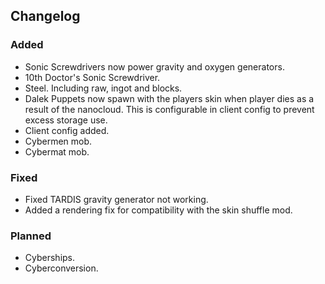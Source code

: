 ## Changelog

### Added
- Sonic Screwdrivers now power gravity and oxygen generators.
- 10th Doctor's Sonic Screwdriver.
- Steel. Including raw, ingot and blocks.
- Dalek Puppets now spawn with the players skin when player dies as a result of the nanocloud. This is configurable in client config to prevent excess storage use.
- Client config added.
- Cybermen mob.
- Cybermat mob.

### Fixed
- Fixed TARDIS gravity generator not working.
- Added a rendering fix for compatibility with the skin shuffle mod.

### Planned
- Cyberships.
- Cyberconversion.